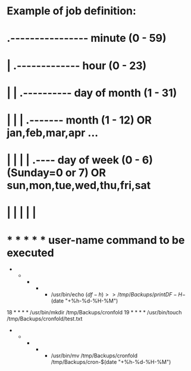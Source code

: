 



# Example of job definition:
# .---------------- minute (0 - 59)
# |  .------------- hour (0 - 23)
# |  |  .---------- day of month (1 - 31)
# |  |  |  .------- month (1 - 12) OR jan,feb,mar,apr ...
# |  |  |  |  .---- day of week (0 - 6) (Sunday=0 or 7) OR sun,mon,tue,wed,thu,fri,sat
# |  |  |  |  |
# *  *  *  *  * user-name  command to be executed



* * * * *  /usr/bin/echo $(df -h) >> /tmp/Backups/printDF-H-$(date "+\%h-\%d-\%H-\%M")

18 * * * * /usr/bin/mkdir /tmp/Backups/cronfold
19 * * * * /usr/bin/touch /tmp/Backups/cronfold/test.txt
* * * * * /usr/bin/mv /tmp/Backups/cronfold /tmp/Backups/cron-$(date "+\%h-\%d-\%H-\%M")